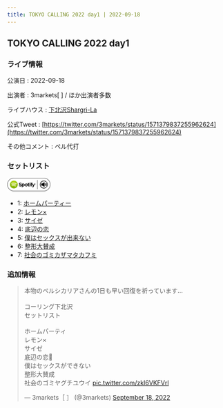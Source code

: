 ```yaml
---
title: TOKYO CALLING 2022 day1 | 2022-09-18
---
```

## TOKYO CALLING 2022 day1

### ライブ情報

公演日
:    2022-09-18

出演者
:    3markets[ ] / ほか出演者多数

ライブハウス
:    [下北沢Shargri-La](livehouse012.html)

公式Tweet
:    [https://twitter.com/3markets/status/1571379837255962624](https://twitter.com/3markets/status/1571379837255962624)

その他コメント
:    ペル代打

### セットリスト


[![play with spotify](images/spotify-icon.png)](https://open.spotify.com/playlist/2zQdsLF6bZLJAbKsFwgt5r)



*  1: [ホームパーティー](song011.html)
*  2: [レモン×](song003.html)
*  3: [サイゼ](song004.html)
*  4: [底辺の恋](song008.html)
*  5: [僕はセックスが出来ない](song006.html)
*  6: [整形大賛成](song005.html)
*  7: [社会のゴミカザマタカフミ](song002.html)


### 追加情報



<blockquote class="twitter-tweet"><p lang="ja" dir="ltr">本物のペルシカリアさんの1日も早い回復を祈っています…<br><br>コーリング下北沢<br>セットリスト<br><br>ホームパーティ<br>レモン×<br>サイゼ<br>底辺の恋🎥<br>僕はセックスができない<br>整形大賛成<br>社会のゴミヤグチユウイ <a href="https://t.co/zkI6VKFVrl">pic.twitter.com/zkI6VKFVrl</a></p>&mdash; 3markets［ ］ (@3markets) <a href="https://twitter.com/3markets/status/1571379837255962624?ref_src=twsrc%5Etfw">September 18, 2022</a></blockquote>
<script async src="https://platform.twitter.com/widgets.js" charset="utf-8"></script>


